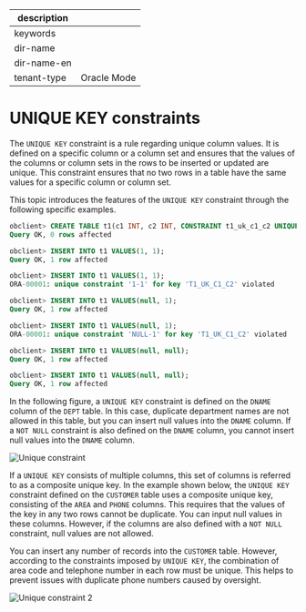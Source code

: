 |description||
|---|---|
|keywords||
|dir-name||
|dir-name-en||
|tenant-type|Oracle Mode|

# UNIQUE KEY constraints

The `UNIQUE KEY` constraint is a rule regarding unique column values. It is defined on a specific column or a column set and ensures that the values of the columns or column sets in the rows to be inserted or updated are unique. This constraint ensures that no two rows in a table have the same values for a specific column or column set.

This topic introduces the features of the `UNIQUE KEY` constraint through the following specific examples.

```sql
obclient> CREATE TABLE t1(c1 INT, c2 INT, CONSTRAINT t1_uk_c1_c2 UNIQUE(c1, c2));
Query OK, 0 rows affected

obclient> INSERT INTO t1 VALUES(1, 1);
Query OK, 1 row affected

obclient> INSERT INTO t1 VALUES(1, 1);
ORA-00001: unique constraint '1-1' for key 'T1_UK_C1_C2' violated

obclient> INSERT INTO t1 VALUES(null, 1);
Query OK, 1 row affected

obclient> INSERT INTO t1 VALUES(null, 1);
ORA-00001: unique constraint 'NULL-1' for key 'T1_UK_C1_C2' violated

obclient> INSERT INTO t1 VALUES(null, null);
Query OK, 1 row affected

obclient> INSERT INTO t1 VALUES(null, null);
Query OK, 1 row affected
```

In the following figure, a `UNIQUE KEY` constraint is defined on the `DNAME` column of the `DEPT` table. In this case, duplicate department names are not allowed in this table, but you can insert null values into the `DNAME` column. If a `NOT NULL` constraint is also defined on the `DNAME` column, you cannot insert null values into the `DNAME` column.

![Unique constraint](https://obbusiness-private.oss-cn-shanghai.aliyuncs.com/doc/img/observer-enterprise/V4.2.1/EN_US/700.reference/100.oceanbase-database-concepts/%E5%86%85%E6%A0%B89-1.png)

If a `UNIQUE KEY` consists of multiple columns, this set of columns is referred to as a composite unique key. In the example shown below, the `UNIQUE KEY` constraint defined on the `CUSTOMER` table uses a composite unique key, consisting of the `AREA` and `PHONE` columns. This requires that the values of the key in any two rows cannot be duplicate. You can input null values in these columns. However, if the columns are also defined with a `NOT NULL` constraint, null values are not allowed.

You can insert any number of records into the `CUSTOMER` table. However, according to the constraints imposed by `UNIQUE KEY`, the combination of area code and telephone number in each row must be unique. This helps to prevent issues with duplicate phone numbers caused by oversight.

![Unique constraint 2](https://obbusiness-private.oss-cn-shanghai.aliyuncs.com/doc/img/observer-enterprise/V4.2.1/EN_US/700.reference/100.oceanbase-database-concepts/%E5%86%85%E6%A0%B89-2.png)

​

